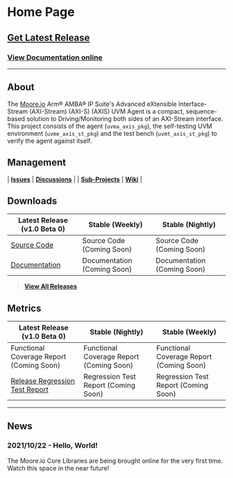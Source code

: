 # Home Page

## [Get Latest Release](https://mooreio.com/packages/uvma_axis.tgz)
### [View Documentation online](https://mooreio.com/packages/uvma_axis/dox_out/)

----------------

## About
The [Moore.io](https://www.mooreio.com) Arm® AMBA® IP Suite's Advanced eXtensible Interface-Stream (AXI-Stream) (AXI-S) (AXIS) UVM Agent is a compact, sequence-based solution to Driving/Monitoring both sides of an AXI-Stream interface.  This project consists of the agent (`uvma_axis_pkg`), the self-testing UVM environment (`uvme_axis_st_pkg`) and the test bench (`uvmt_axis_st_pkg`) to verify the agent against itself.


## Management

| **[Issues](https://github.com/Datum-Technology-Corporation/uvma_axis/issues)** | **[Discussions](https://github.com/Datum-Technology-Corporation/uvma_axis/discussions)** |
| **[Sub-Projects](https://github.com/Datum-Technology-Corporation/uvma_axis/projects)** | **[Wiki](https://github.com/Datum-Technology-Corporation/uvma_axis/wiki)** |


## Downloads

| Latest Release (v1.0 Beta 0) | Stable (Weekly) | Stable (Nightly) |
| --------------------- | ---------------- | --------------- |
| [Source Code](https://mooreio.com/packages/uvma_axis.tgz) | Source Code (Coming Soon) | Source Code (Coming Soon) |
| [Documentation](https://mooreio.com/packages/uvma_axis/dox_out/) | Documentation (Coming Soon) | Documentation (Coming Soon) |

> **[View All Releases](releases.md)**


## Metrics

| Latest Release (v1.0 Beta 0) | Stable (Nightly) | Stable (Weekly) |
| --------------------- | ---------------- | --------------- |
| Functional Coverage Report (Coming Soon) | Functional Coverage Report (Coming Soon) | Functional Coverage Report (Coming Soon) |
| [Release Regression Test Report](https://mooreio.com/packages/uvma_axis/sim/results.html) | Regression Test Report (Coming Soon) | Regression Test Report (Coming Soon) |


----------------


## News
### 2021/10/22 - Hello, World!
The Moore.io Core Libraries are being brought online for the very first time. Watch this space in the near future!
